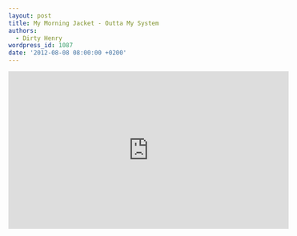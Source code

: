```yaml
---
layout: post
title: My Morning Jacket - Outta My System
authors:
  - Dirty Henry
wordpress_id: 1087
date: '2012-08-08 08:00:00 +0200'
---
```

<iframe width="560" height="315" src="http://www.youtube.com/embed/oPYQHQ4-kKo" frameborder="0" allowfullscreen></iframe>
